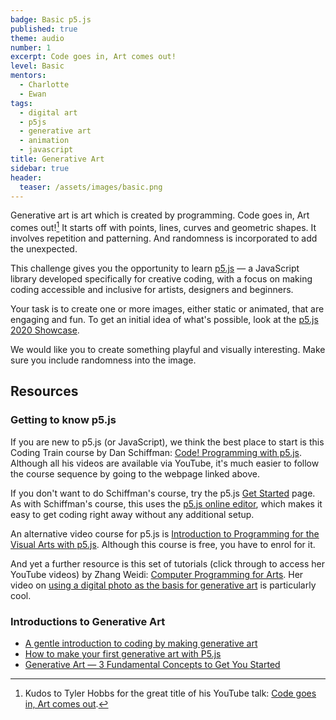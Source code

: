 ```yaml
---
badge: Basic p5.js
published: true
theme: audio
number: 1
excerpt: Code goes in, Art comes out!
level: Basic
mentors:
  - Charlotte
  - Ewan
tags:
  - digital art
  - p5js
  - generative art
  - animation
  - javascript
title: Generative Art
sidebar: true
header:
  teaser: /assets/images/basic.png
---
```

Generative art is art which is created by programming. Code goes in, Art comes out![^1] It starts off with points, lines, curves and geometric shapes. It involves repetition and patterning. And randomness is incorporated to add the unexpected. 

This challenge gives you the opportunity to learn [p5.js](https://p5js.org) &mdash; a JavaScript library developed specifically for creative coding, with a focus on making coding accessible and inclusive for artists, designers and beginners.

Your task is to create one or more images, either static or animated, that are engaging and fun. To get an initial idea of what's possible, look at the [p5.js 2020 Showcase](https://showcase.p5js.org/#/2020-All). 

We would like you to create something playful and visually interesting. Make sure you include randomness into the image.

## Resources

### Getting to know p5.js
If you are new to p5.js (or JavaScript), we think the best place to start is this Coding Train course by Dan Schiffman: <a href="https://thecodingtrain.com/beginners/p5js/">Code! Programming with p5.js</a>. Although all his videos are available via YouTube, it's much easier to follow the course sequence by going to the webpage linked above.

If you don't want to do Schiffman's course, try the p5.js [Get Started](https://p5js.org/get-started/) page. As with Schiffman's course, this uses the
[p5.js online editor](https://editor.p5js.org), which makes it easy to get coding right away without any additional setup.

An alternative video course for p5.js is [Introduction to Programming for the Visual Arts with p5.js](https://www.kadenze.com/courses/introduction-to-programming-for-the-visual-arts-with-p5-js/info). Although this course is free, you have to enrol for it. 

And yet a further resource is this set of tutorials (click through to access her YouTube videos) by Zhang Weidi: [Computer Programming for Arts](https://www.zhangweidi.com/art22tutorials). Her video on [using a digital photo as the basis for generative art](https://youtu.be/me04ZrTJqWA) is particularly cool.

### Introductions to Generative Art

* [A gentle introduction to coding by making generative art](https://theibbster.medium.com/a-gentle-introduction-to-coding-by-making-generative-art-c7f0a7b744a6)
* [How to make your first generative art with P5.js](https://medium.com/@shvembldr/how-to-make-your-first-generative-art-with-p5-js-3f10afc07de2)
* [Generative Art — 3 Fundamental Concepts to Get You Started](https://levelup.gitconnected.com/generative-art-3-fundamental-concepts-to-get-you-started-44205dae167b)

[^1]: Kudos to Tyler Hobbs for the great title of his YouTube talk: [Code goes in, Art comes out](https://www.youtube.com/embed/LBpqoj2nOQo).




